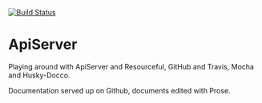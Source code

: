 [![Build Status](https://secure.travis-ci.org/garbrand/ApiServer.png?branch=master)](http://travis-ci.org/garbrand/ApiServer)

# ApiServer

Playing around with ApiServer and Resourceful, GitHub and Travis, Mocha and Husky-Docco.

Documentation served up on Github, documents edited with Prose.